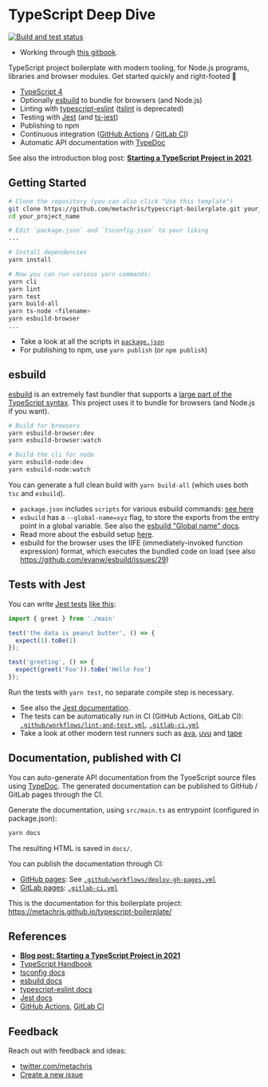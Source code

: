 # TypeScript Deep Dive

[![Build and test status](https://github.com/metachris/typescript-boilerplate/workflows/Lint%20and%20test/badge.svg)](https://github.com/metachris/typescript-boilerplate/actions?query=workflow%3A%22Build+and+test%22)

* Working through [this gitbook](https://basarat.gitbook.io/typescript/).

TypeScript project boilerplate with modern tooling, for Node.js programs, libraries and browser modules. Get started quickly and right-footed 🚀

* [TypeScript 4](https://www.typescriptlang.org/)
* Optionally [esbuild](https://esbuild.github.io/) to bundle for browsers (and Node.js)
* Linting with [typescript-eslint](https://github.com/typescript-eslint/typescript-eslint) ([tslint](https://palantir.github.io/tslint/) is deprecated)
* Testing with [Jest](https://jestjs.io/docs/getting-started) (and [ts-jest](https://www.npmjs.com/package/ts-jest))
* Publishing to npm
* Continuous integration ([GitHub Actions](https://docs.github.com/en/actions) / [GitLab CI](https://docs.gitlab.com/ee/ci/))
* Automatic API documentation with [TypeDoc](https://typedoc.org/guides/doccomments/)

See also the introduction blog post: **[Starting a TypeScript Project in 2021](https://www.metachris.com/2021/03/bootstrapping-a-typescript-node.js-project/)**.


## Getting Started

```bash
# Clone the repository (you can also click "Use this template")
git clone https://github.com/metachris/typescript-boilerplate.git your_project_name
cd your_project_name

# Edit `package.json` and `tsconfig.json` to your liking
...

# Install dependencies
yarn install

# Now you can run various yarn commands:
yarn cli
yarn lint
yarn test
yarn build-all
yarn ts-node <filename>
yarn esbuild-browser
...
```

* Take a look at all the scripts in [`package.json`](https://github.com/metachris/typescript-boilerplate/blob/master/package.json)
* For publishing to npm, use `yarn publish` (or `npm publish`)

## esbuild

[esbuild](https://esbuild.github.io/) is an extremely fast bundler that supports a [large part of the TypeScript syntax](https://esbuild.github.io/content-types/#typescript). This project uses it to bundle for browsers (and Node.js if you want).

```bash
# Build for browsers
yarn esbuild-browser:dev
yarn esbuild-browser:watch

# Build the cli for node
yarn esbuild-node:dev
yarn esbuild-node:watch
```

You can generate a full clean build with `yarn build-all` (which uses both `tsc` and `esbuild`).

* `package.json` includes `scripts` for various esbuild commands: [see here](https://github.com/metachris/typescript-boilerplate/blob/master/package.json#L23)
* `esbuild` has a `--global-name=xyz` flag, to store the exports from the entry point in a global variable. See also the [esbuild "Global name" docs](https://esbuild.github.io/api/#global-name).
* Read more about the esbuild setup [here](https://www.metachris.com/2021/04/starting-a-typescript-project-in-2021/#esbuild).
* esbuild for the browser uses the IIFE (immediately-invoked function expression) format, which executes the bundled code on load (see also https://github.com/evanw/esbuild/issues/29)


## Tests with Jest

You can write [Jest tests](https://jestjs.io/docs/getting-started) [like this](https://github.com/metachris/typescript-boilerplate/blob/master/src/main.test.ts):

```typescript
import { greet } from './main'

test('the data is peanut butter', () => {
  expect(1).toBe(1)
});

test('greeting', () => {
  expect(greet('Foo')).toBe('Hello Foo')
});
```

Run the tests with `yarn test`, no separate compile step is necessary.

* See also the [Jest documentation](https://jestjs.io/docs/getting-started).
* The tests can be automatically run in CI (GitHub Actions, GitLab CI): [`.github/workflows/lint-and-test.yml`](https://github.com/metachris/typescript-boilerplate/blob/master/.github/workflows/lint-and-test.yml), [`.gitlab-ci.yml`](https://github.com/metachris/typescript-boilerplate/blob/master/.gitlab-ci.yml)
* Take a look at other modern test runners such as [ava](https://github.com/avajs/ava), [uvu](https://github.com/lukeed/uvu) and [tape](https://github.com/substack/tape)

## Documentation, published with CI

You can auto-generate API documentation from the TyoeScript source files using [TypeDoc](https://typedoc.org/guides/doccomments/). The generated documentation can be published to GitHub / GitLab pages through the CI.

Generate the documentation, using `src/main.ts` as entrypoint (configured in package.json):

```bash
yarn docs
```

The resulting HTML is saved in `docs/`.

You can publish the documentation through CI:
* [GitHub pages](https://pages.github.com/): See [`.github/workflows/deploy-gh-pages.yml`](https://github.com/metachris/typescript-boilerplate/blob/master/.github/workflows/deploy-gh-pages.yml)
* [GitLab pages](https://docs.gitlab.com/ee/user/project/pages/): [`.gitlab-ci.yml`](https://github.com/metachris/typescript-boilerplate/blob/master/.gitlab-ci.yml)

This is the documentation for this boilerplate project: https://metachris.github.io/typescript-boilerplate/

## References

* **[Blog post: Starting a TypeScript Project in 2021](https://www.metachris.com/2021/03/bootstrapping-a-typescript-node.js-project/)**
* [TypeScript Handbook](https://www.typescriptlang.org/docs/handbook/intro.html)
* [tsconfig docs](https://www.typescriptlang.org/tsconfig)
* [esbuild docs](https://esbuild.github.io/)
* [typescript-eslint docs](https://github.com/typescript-eslint/typescript-eslint/blob/master/docs/getting-started/linting/README.md)
* [Jest docs](https://jestjs.io/docs/getting-started)
* [GitHub Actions](https://docs.github.com/en/actions), [GitLab CI](https://docs.gitlab.com/ee/ci/)


## Feedback

Reach out with feedback and ideas:

* [twitter.com/metachris](https://twitter.com/metachris)
* [Create a new issue](https://github.com/metachris/typescript-boilerplate/issues)
